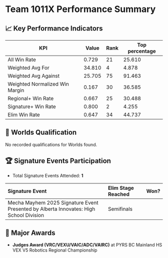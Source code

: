 # Team 1011X Performance Summary

## 📈 Key Performance Indicators
| KPI | Value | Rank | Top percentage |
| --- | ----- | ---- | ----- |
| All Win Rate | 0.729 | 21 | 25.610 |
| Weighted Avg For | 34.810 | 4 | 4.878 |
| Weighted Avg Against | 25.705 | 75 | 91.463 |
| Weighted Normalized Win Margin | 0.167 | 30 | 36.585 |
| Regional+ Win Rate | 0.667 | 25 | 30.488 |
| Signature+ Win Rate | 0.800 | 2 | 4.255 |
| Elim Win Rate | 0.647 | 34 | 44.737 |


## 🎯 Worlds Qualification
No recorded qualifications for Worlds found.

## 🏆 Signature Events Participation
- Total Signature Events Attended: **1**

| Signature Event | Elim Stage Reached | Won? |
|:----------------|:-------------------|:----|
| Mecha Mayhem 2025 Signature Event Presented by Alberta Innovates: High School Division | Semifinals |  |


## 🥇 Major Awards
- **Judges Award (VRC/VEXU/VAIC/ADC/VAIRC)** at PYRS BC Mainland HS VEX V5 Robotics Regional Championship


